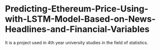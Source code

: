 # Predicting-Ethereum-Price-Using-with-LSTM-Model-Based-on-News-Headlines-and-Financial-Variables
It is a project used in 4th year university studies in the field of statistics.
